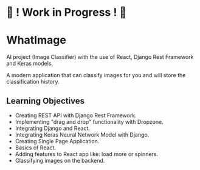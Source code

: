 # 🚧 ! Work in Progress ! 🚧

# WhatImage

AI project (Image Classifier) with the use of React, Django Rest Framework and Keras models.

A modern application that can classify images for you and will store the classification history.

## Learning Objectives

<ul>
<li>Creating REST API with Django Rest Framework.</li>
<li>Implementing "drag and drop" functionality with Dropzone.</li>
<li>Integrating Django and React.</li>
<li>Integrating Keras Neural Network Model with Django.</li>
<li>Creating Single Page Application.</li>
<li>Basics of React.</li>
<li>Adding features to React app like: load more or spinners.</li>
<li>Classifying images on the backend.</li>
</ul>